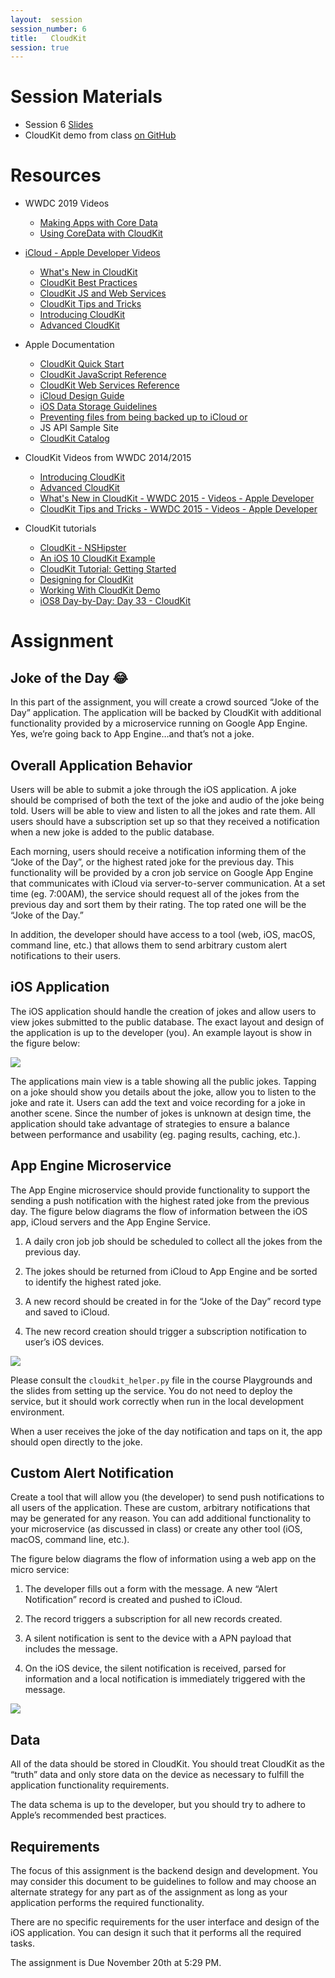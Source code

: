 ```yaml
---
layout:  session
session_number: 6
title:   CloudKit
session: true
---
```


Session Materials
=================


* Session 6 [Slides](mpcs51033-2019-autumn-lecture-6.pdf)
* CloudKit demo from class [on GitHub](https://github.com/uchicago-cloud/mpcs50101-2019-autumn-cloud-kit-demo)


Resources
=========
* WWDC 2019 Videos
    - [Making Apps with Core Data](https://developer.apple.com/videos/play/wwdc2019/230)
    - [Using CoreData with CloudKit](https://developer.apple.com/videos/play/wwdc2019/202/)


* [iCloud - Apple Developer Videos](https://developer.apple.com/icloud/)
  - [What's New in CloudKit](https://developer.apple.com/videos/play/wwdc2016/226/)
  - [CloudKit Best Practices](https://developer.apple.com/videos/play/wwdc2016/231/)
  - [CloudKit JS and Web Services](https://developer.apple.com/videos/play/wwdc2015/710/)
  - [CloudKit Tips and Tricks](https://developer.apple.com/videos/play/wwdc2015/715/)
  - [Introducing CloudKit](https://developer.apple.com/videos/play/wwdc2014/208/)
  - [Advanced CloudKit](https://developer.apple.com/videos/play/wwdc2014/231/)

* Apple Documentation
  - [CloudKit Quick Start](https://developer.apple.com/library/prerelease/ios/documentation/DataManagement/Conceptual/CloudKitQuickStart/Introduction/Introduction.html)
  - [CloudKit JavaScript Reference](https://developer.apple.com/library/prerelease/ios/documentation/CloudKitJS/Reference/CloudKitJavaScriptReference/index.html)
  - [CloudKit Web Services Reference](https://developer.apple.com/library/prerelease/ios/documentation/DataManagement/Conceptual/CloutKitWebServicesReference/Introduction/Introduction.html)
  - [iCloud Design Guide](https://developer.apple.com/library/ios/icloud_design_guide)
  - [iOS Data Storage Guidelines](https://developer.apple.com/icloud/documentation/data-storage/)
  - [Preventing files from being backed up to iCloud or](https://developer.apple.com/library/ios/qa/qa1719/)

  * JS API Sample Site
  - [CloudKit Catalog](https://cdn.apple-cloudkit.com/cloudkit-catalog/)

* CloudKit Videos from WWDC 2014/2015
  - [Introducing CloudKit](https://developer.apple.com/videos/play/wwdc2014/208/)
  - [Advanced CloudKit](https://developer.apple.com/videos/play/wwdc2014/231/)
  - [What's New in CloudKit - WWDC 2015 - Videos - Apple Developer](https://developer.apple.com/videos/play/wwdc2015/704/)
  - [CloudKit Tips and Tricks - WWDC 2015 - Videos - Apple Developer](https://developer.apple.com/videos/play/wwdc2015/715/)

* CloudKit tutorials
  - [CloudKit - NSHipster](http://nshipster.com/cloudkit/)
  - [An iOS 10 CloudKit Example](http://www.techotopia.com/index.php/An_iOS_8_CloudKit_Example)
  -  [CloudKit Tutorial: Getting Started](https://www.raywenderlich.com/134694/cloudkit-tutorial-getting-started)
  - [Designing for CloudKit](https://developer.apple.com/library/ios/documentation/General/Conceptual/iCloudDesignGuide/DesigningforCloudKit/DesigningforCloudKit.html)
  - [Working With CloudKit Demo](http://www.appcoda.com/cloudkit-introduction-tutorial/)
  - [iOS8 Day-by-Day: Day 33 - CloudKit](http://www.shinobicontrols.com/blog/posts/2014/10/15/ios8-day-by-day-day-33-cloudkit)


Assignment
============

## Joke of the Day 😂 ##

In this part of the assignment, you will create a crowd sourced “Joke of the Day” application.  The application will be backed by CloudKit with additional functionality provided by a microservice running on Google App Engine.  Yes, we’re going back to App Engine…and that’s not a joke.


Overall Application Behavior
----------------------------
Users will be able to submit a joke through the iOS application.  A joke should be comprised of both the text of the joke and audio of the joke being told.   Users will be able to view and listen to all the jokes and rate them.  All users should have a subscription set up so that they received a notification when a new joke is added to the public database.

Each morning, users should receive a notification informing them of the “Joke of the Day”, or the highest rated joke for the previous day.  This functionality will be provided by a cron job service on Google App Engine that communicates with iCloud via server-to-server communication.  At a set time (eg. 7:00AM), the service should request all of the jokes from the previous day and sort them by their rating.  The top rated one will be the “Joke of the Day.”

In addition, the developer should have access to a tool (web, iOS, macOS, command line, etc.) that allows them to send arbitrary custom alert notifications to their users.

iOS Application
---------------
The iOS application should handle the creation of jokes and allow users to view jokes submitted to the public database.  The exact layout and design of the application is up to the developer (you).  An example layout is show in the figure below:

![](6-1.png)

The applications main view is a table showing all the public jokes.  Tapping on a joke should show you details about the joke, allow you to listen to the joke and rate it.  Users can add the text and voice recording for a joke in another scene.  Since the number of jokes is unknown at design time, the application should take advantage of strategies to ensure a balance between performance and usability (eg. paging results, caching, etc.).

App Engine Microservice
-----------------------
The App Engine microservice should provide functionality to support the sending a push notification with the highest rated joke from the previous day.  The figure below diagrams the flow of information between the iOS app, iCloud servers and the App Engine Service.  

1. A daily cron job job should be scheduled to collect all the jokes from the previous day.  

2. The jokes should be returned from iCloud to App Engine and be sorted to identify the highest rated joke.

3. A new record should be created in for the “Joke of the Day” record type and saved to iCloud.

4. The new record creation should trigger a subscription notification to user’s iOS devices.

![](6-2.png)

Please consult the `cloudkit_helper.py` file in the course Playgrounds and the slides from setting up the service.  You do not need to deploy the service, but it should work correctly when run in the local development environment.

When a user receives the joke of the day notification and taps on it, the app should open directly to the joke.


Custom Alert Notification
-------------------------
Create a tool that will allow you (the developer) to send push notifications to all users of the application.  These are custom, arbitrary notifications that may be generated for any reason.  You can add additional functionality to your microservice (as discussed in class) or create any other tool (iOS, macOS, command line, etc.).

The figure below diagrams the flow of information using a web app on the micro service:

1. The developer fills out a form with the message.   A new “Alert Notification” record is created and pushed to iCloud.

2. The record triggers a subscription for all new records created.

3. A silent notification is sent to the device with a APN payload that includes the message.

4. On the iOS device, the silent notification is received, parsed for information and a local notification is immediately triggered with the message.

![](6-3.png)


Data
-----
All of the data should be stored in CloudKit.  You should treat CloudKit as the “truth” data and only store data on the device as necessary to fulfill the application functionality requirements.  

The data schema is up to the developer, but you should try to adhere to Apple’s recommended best practices.

Requirements
------------
The focus of this assignment is the backend design and development.  You may consider this document to be guidelines to follow and may choose an alternate strategy for any part as of the assignment as long as your application performs the required functionality.

There are no specific requirements for the user interface and design of the iOS application.  You can design it such that it performs all the required tasks.

The assignment is Due November 20th at 5:29 PM. 
